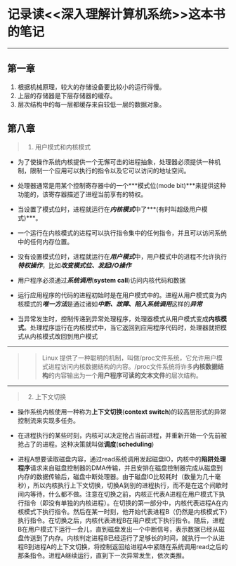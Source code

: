 # 记录读<<深入理解计算机系统>>这本书的笔记
---

## 第一章
1. 根据机械原理，较大的存储设备要比较小的运行得慢。
2. 上层的存储器是下层存储器的缓存。
3. 层次结构中的每一层都缓存来自较低一层的数据对象。

## 第八章
> 1. 用户模式和内核模式

- 为了使操作系统内核提供一个无懈可击的进程抽象，处理器必须提供一种机制，限制一个应用可以执行的指令以及它可以访问的地址空间。

- 处理器通常是用某个控制寄存器中的一个***模式位(mode bit)***来提供这种功能的，该寄存器描述了进程当前享有的特权。


- 当设置了模式位时，进程就运行在***内核模式***中了***(有时叫超级用户模式)***。

- 一个运行在内核模式的进程可以执行指令集中的任何指令，并且可以访问系统中的任何内存位置。

- 没有设置模式位时，进程就运行在***用户模式***中，用户模式中的进程不允许执行***特权操作***，比如***改变模式位、发起I/O操作***

- 用户程序必须通过***系统调用***(**system call**)访问内核代码和数据

- 运行应用程序的代码的进程初始时是在用户模式中的。进程从用户模式变为内核模式的***唯一方法***是通过诸如***中断、故障、陷入系统调用***这样的***异常***

- 当异常发生时，控制传递到异常处理程序，处理器模式从用户模式变成**内核模式**。处理程序运行在内核模式中，当它返回到应用程序代码时，处理器就把模式从内核模式改回到用户模式

---
>> Linux 提供了一种聪明的机制，叫做/proc文件系统，它允许用户模式进程访问内核数据结构的内容。/proc文件系统将许多**内核数据结构**的内容输出为一个**用户程序可读的文本文件**的层次结构。

---

> 2. 上下文切换

- 操作系统内核使用一种称为**上下文切换**(**context switch**)的较高层形式的异常控制流来实现多任务。

- 在进程执行的某些时刻，内核可以决定抢占当前进程，并重新开始一个先前被抢占了的进程。这种决策就叫做**调度**(**scheduling**)

- 进程A想要读取磁盘内容，通过read系统调用发起磁盘IO，内核中的**陷阱处理程序**请求来自磁盘控制器的DMA传输，并且安排在磁盘控制器完成从磁盘到内存的数据传输后，磁盘中断处理器。由于磁盘IO比较耗时（数量为几十毫秒），所以内核执行上下文切换，切换A到别的进程执行，而不是在这个间歇时间内等待，什么都不做。注意在切换之前，内核正代表A进程在用户模式下执行指令（即没有单独的内核进程）。在切换的第一部分中，内核代表进程A在内核模式下执行指令。然后在某一时刻，他开始代表进程B（仍然是内核模式下）执行指令。在切换之后，内核代表进程B在用户模式下执行指令。随后，进程B在用户模式下运行一会儿，直到磁盘发出一个中断信号，表示数据已经从磁盘传送到了内存。内核判定进程B已经运行了足够长的时间，就执行一个从进程B到进程A的上下文切换，将控制返回给进程A中紧随在系统调用read之后的那条指令。进程A继续运行，直到下一次异常发生，依次类推。
